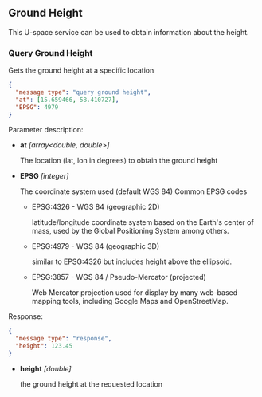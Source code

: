 ## Ground Height

This U-space service can be used to obtain information about the
height.

### Query Ground Height

Gets the ground height at a specific location

```json
{
  "message type": "query ground height",
  "at": [15.659466, 58.410727],
  "EPSG": 4979
}
```

Parameter description:

- **at** *[array<double, double>]*

  The location (lat, lon in degrees) to obtain the ground height

- **EPSG** *[integer]*

  The coordinate system used (default WGS 84)
  Common EPSG codes

  - EPSG:4326 - WGS 84 (geographic 2D)

    latitude/longitude coordinate system based on the Earth's center
    of mass, used by the Global Positioning System among others.

  - EPSG:4979 - WGS 84 (geographic 3D)

    similar to EPSG:4326 but includes height above the ellipsoid.

  - EPSG:3857 - WGS 84 / Pseudo-Mercator (projected)

    Web Mercator projection used for display by many web-based mapping
    tools, including Google Maps and OpenStreetMap.

Response:

```json
{
  "message type": "response",
  "height": 123.45
}
```

- **height** *[double]*

  the ground height at the requested location
